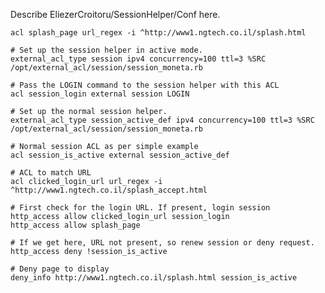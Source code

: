 Describe EliezerCroitoru/SessionHelper/Conf here.

    acl splash_page url_regex -i ^http://www1.ngtech.co.il/splash.html
    
    # Set up the session helper in active mode.
    external_acl_type session ipv4 concurrency=100 ttl=3 %SRC /opt/external_acl/session/session_moneta.rb
    
    # Pass the LOGIN command to the session helper with this ACL
    acl session_login external session LOGIN
    
    # Set up the normal session helper.
    external_acl_type session_active_def ipv4 concurrency=100 ttl=3 %SRC /opt/external_acl/session/session_moneta.rb
    
    # Normal session ACL as per simple example
    acl session_is_active external session_active_def
    
    # ACL to match URL
    acl clicked_login_url url_regex -i ^http://www1.ngtech.co.il/splash_accept.html
    
    # First check for the login URL. If present, login session
    http_access allow clicked_login_url session_login
    http_access allow splash_page
    
    # If we get here, URL not present, so renew session or deny request.
    http_access deny !session_is_active
    
    # Deny page to display
    deny_info http://www1.ngtech.co.il/splash.html session_is_active
